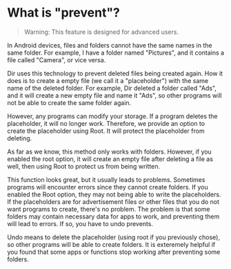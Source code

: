 # What is "prevent"?

> Warning: This feature is designed for advanced users.

In Android devices, files and folders cannot have the same names in the same folder. For example, I have a folder named "Pictures", and it contains a file called "Camera", or vice versa.

Dir uses this technology to prevent deleted files being created again. How it does is to create a empty file (we call it a "placeholder") with the same name of the deleted folder. For example, Dir deleted a folder called "Ads", and it will create a new empty file and name it "Ads", so other programs will not be able to create the same folder again. 

However, any programs can modify your storage. If a program deletes the placeholder, it will no longer work. Therefore, we provide an option to create the placeholder using Root. It will protect the placeholder from deleting.

As far as we know, this method only works with folders. However, if you enabled the root option, it will create an empty file after deleting a file as well, then using Root to protect us from being written.

This function looks great, but it usually leads to problems. Sometimes programs will encounter errors since they cannot create folders. If you enabled the Root option, they may not being able to write the placeholders. If the placeholders are for advertisement files or other files that you do not want programs to create, there's no problem. The problem is that some folders may contain necessary data for apps to work, and preventing them will lead to errors. If so, you have to undo prevents.

Undo means to delete the placeholder (using root if you previously chose), so other programs will be able to create folders. It is exteremely helpful if you found that some apps or functions stop working after preventing some folders.
